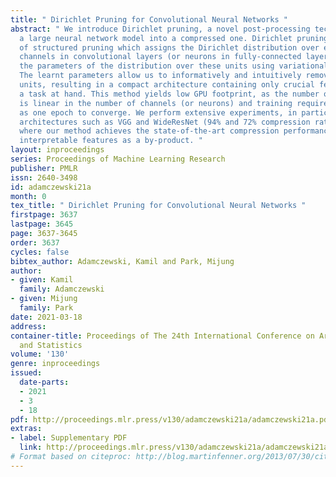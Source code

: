 ```yaml
---
title: " Dirichlet Pruning for Convolutional Neural Networks "
abstract: " We introduce Dirichlet pruning, a novel post-processing technique to transform
  a large neural network model into a compressed one. Dirichlet pruning is a form
  of structured pruning which assigns the Dirichlet distribution over each layer’s
  channels in convolutional layers (or neurons in fully-connected layers), and learns
  the parameters of the distribution over these units using variational inference.
  The learnt parameters allow us to informatively and intuitively remove unimportant
  units, resulting in a compact architecture containing only crucial features for
  a task at hand. This method yields low GPU footprint, as the number of parameters
  is linear in the number of channels (or neurons) and training requires as little
  as one epoch to converge. We perform extensive experiments, in particular on larger
  architectures such as VGG and WideResNet (94% and 72% compression rate, respectively)
  where our method achieves the state-of-the-art compression performance and provides
  interpretable features as a by-product. "
layout: inproceedings
series: Proceedings of Machine Learning Research
publisher: PMLR
issn: 2640-3498
id: adamczewski21a
month: 0
tex_title: " Dirichlet Pruning for Convolutional Neural Networks "
firstpage: 3637
lastpage: 3645
page: 3637-3645
order: 3637
cycles: false
bibtex_author: Adamczewski, Kamil and Park, Mijung
author:
- given: Kamil
  family: Adamczewski
- given: Mijung
  family: Park
date: 2021-03-18
address:
container-title: Proceedings of The 24th International Conference on Artificial Intelligence
  and Statistics
volume: '130'
genre: inproceedings
issued:
  date-parts:
  - 2021
  - 3
  - 18
pdf: http://proceedings.mlr.press/v130/adamczewski21a/adamczewski21a.pdf
extras:
- label: Supplementary PDF
  link: http://proceedings.mlr.press/v130/adamczewski21a/adamczewski21a-supp.pdf
# Format based on citeproc: http://blog.martinfenner.org/2013/07/30/citeproc-yaml-for-bibliographies/
---
```


